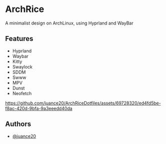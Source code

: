 
# ArchRice

A minimalist design on ArchLinux, using Hyprland and WayBar

## Features

- Hyprland
- Waybar
- Kitty
- Swaylock
- SDDM
- Swww
- MPV
- Dunst
- Neofetch

https://github.com/juance20/ArchRiceDotfiles/assets/69728320/ed4fd5be-f8ac-420d-9bfa-9a3eeedd40da

## Authors

- [@juance20](https://www.github.com/juance20)
